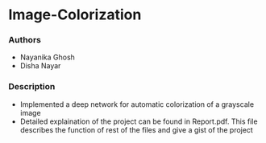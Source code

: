 # Image-Colorization

### Authors
- Nayanika Ghosh
- Disha Nayar

### Description

- Implemented a deep network for automatic colorization of a grayscale image
- Detailed explaination of the project can be found in Report.pdf. This file describes the function of rest of the files and give a gist of the project
